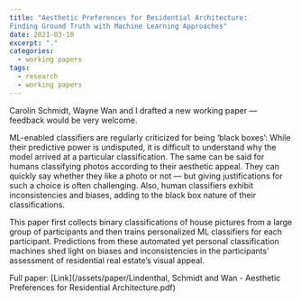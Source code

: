 ```yaml
---
title: "Aesthetic Preferences for Residential Architecture:
Finding Ground Truth with Machine Learning Approaches"
date: 2021-03-10
excerpt: "."
categories:
  - working papers
tags:
  - research
  - working papers
---
```


Carolin Schmidt, Wayne Wan and I drafted a new working paper &mdash; feedback would be very welcome.

ML-enabled classifiers are regularly criticized for being ‘black boxes’: While
their predictive power is undisputed, it is difficult to understand why the model
arrived at a particular classification. The same can be said for humans classifying
photos according to their aesthetic appeal. They can quickly say whether they like
a photo or not &mdash; but giving justifications for such a choice is often challenging.
Also, human classifiers exhibit inconsistencies and biases, adding to the black box
nature of their classifications.

This paper first collects binary classifications of house pictures from a large
group of participants and then trains personalized ML classifiers for each participant. Predictions from these automated yet personal classification machines shed light on biases and inconsistencies in the participants’ assessment of residential real estate’s visual appeal.

Full paper: [Link](/assets/paper/Lindenthal, Schmidt and Wan - Aesthetic Preferences for Residential Architecture.pdf)
